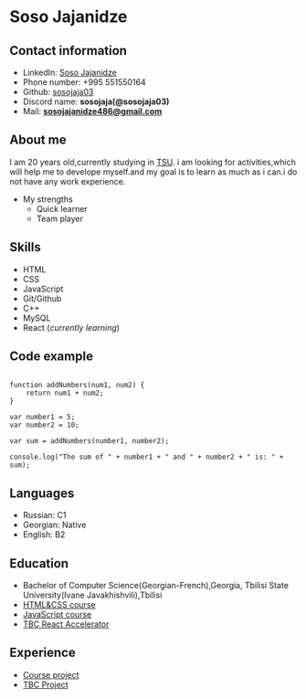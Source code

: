 # Soso Jajanidze

## Contact information

- LinkedIn: [Soso Jajanidze](https://www.linkedin.com/in/soso-jajanidze-b0b73a295/)
- Phone number: +995 551550164
- Github: [sosojaja03](https://github.com/sosojaja03)
- Discord name: **sosojaja(@sosojaja03)**
- Mail: **sosojajanidze486@gmail.com**

## About me

I am 20 years old,currently studying in [TSU](https://tsu.ge/). i am looking for activities,which will help me to develope myself.and my goal is to learn as much as i can.i do not have any work experience.

- My strengths
  - Quick learner
  - Team player

## Skills

- HTML
- CSS
- JavaScript
- Git/Github
- C++
- MySQL
- React (_currently learning_)

## Code example

```

function addNumbers(num1, num2) {
    return num1 + num2;
}

var number1 = 5;
var number2 = 10;

var sum = addNumbers(number1, number2);

console.log("The sum of " + number1 + " and " + number2 + " is: " + sum);

```

## Languages

- Russian: C1
- Georgian: Native
- English: B2

## Education

- Bachelor of Computer Science(Georgian-French),Georgia, Tbilisi State University(Ivane Javakhishvili),Tbilisi
- [HTML&CSS course](https://www.udemy.com/course/design-and-develop-a-killer-website-with-html5-and-css3/?couponCode=ST6MT103124)
- [JavaScript course](https://www.udemy.com/course/the-complete-javascript-course/?couponCode=ST6MT103124)
- [TBC React Accelerator ](https://www.tbcacademy.ge/usaid/react)

## Experience

- [Course project](https://github.com/sosojaja03/countries-app)
- [TBC Project ](https://github.com/sosojaja03/TBC-Project)
